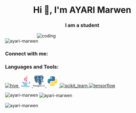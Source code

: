 <h1 align="center">Hi 👋, I'm AYARI Marwen</h1>
<h3 align="center">I am a student</h3>

<img align ="right" alt = "coding" width ="400" src ="https://images.squarespace-cdn.com/content/v1/56af9236b6aa60cdf1c52b4b/1464950341113-VN4PQR9DU6LSKDIVHPGI/image-asset.gif
"> 

<p align="left"> <img src="https://komarev.com/ghpvc/?username=ayari-marwen&label=Profile%20views&color=0e75b6&style=flat" alt="ayari-marwen" /> </p>

<h3 align="left">Connect with me:</h3>
<p align="left">
</p>

<h3 align="left">Languages and Tools:</h3>
<p align="left"> <a href="https://hive.apache.org/" target="_blank" rel="noreferrer"> <img src="https://www.vectorlogo.zone/logos/apache_hive/apache_hive-icon.svg" alt="hive" width="40" height="40"/> </a> <a href="https://www.java.com" target="_blank" rel="noreferrer"> <img src="https://raw.githubusercontent.com/devicons/devicon/master/icons/java/java-original.svg" alt="java" width="40" height="40"/> </a> <a href="https://www.postgresql.org" target="_blank" rel="noreferrer"> <img src="https://raw.githubusercontent.com/devicons/devicon/master/icons/postgresql/postgresql-original-wordmark.svg" alt="postgresql" width="40" height="40"/> </a> <a href="https://www.python.org" target="_blank" rel="noreferrer"> <img src="https://raw.githubusercontent.com/devicons/devicon/master/icons/python/python-original.svg" alt="python" width="40" height="40"/> </a> <a href="https://scikit-learn.org/" target="_blank" rel="noreferrer"> <img src="https://upload.wikimedia.org/wikipedia/commons/0/05/Scikit_learn_logo_small.svg" alt="scikit_learn" width="40" height="40"/> </a> <a href="https://www.tensorflow.org" target="_blank" rel="noreferrer"> <img src="https://www.vectorlogo.zone/logos/tensorflow/tensorflow-icon.svg" alt="tensorflow" width="40" height="40"/> </a> </p>

<p><img align="left" src="https://github-readme-stats.vercel.app/api/top-langs?username=ayari-marwen&show_icons=true&locale=en&layout=compact" alt="ayari-marwen" /></p>

<p>&nbsp;<img align="center" src="https://github-readme-stats.vercel.app/api?username=ayari-marwen&show_icons=true&locale=en" alt="ayari-marwen" /></p>

<p><img align="center" src="https://github-readme-streak-stats.herokuapp.com/?user=ayari-marwen&" alt="ayari-marwen" /></p>
